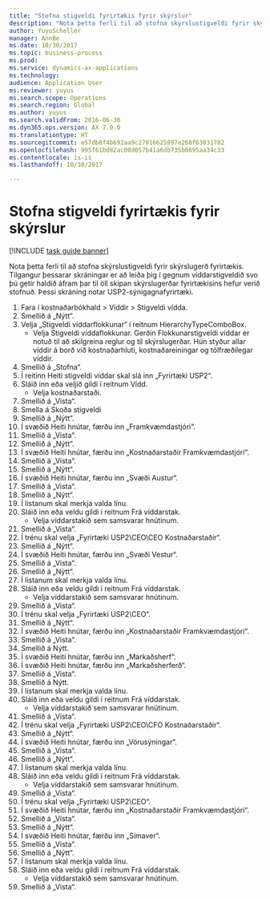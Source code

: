```yaml
--- 
title: "Stofna stigveldi fyrirtækis fyrir skýrslur"
description: "Nota þetta ferli til að stofna skýrslustigveldi fyrir skýrslugerð fyrirtækis."
author: YuyuScheller
manager: AnnBe
ms.date: 10/30/2017
ms.topic: business-process
ms.prod: 
ms.service: dynamics-ax-applications
ms.technology: 
audience: Application User
ms.reviewer: yuyus
ms.search.scope: Operations
ms.search.region: Global
ms.author: yuyus
ms.search.validFrom: 2016-06-30
ms.dyn365.ops.version: AX 7.0.0
ms.translationtype: HT
ms.sourcegitcommit: e57db8f4b692aa9c27916625897e268f63031782
ms.openlocfilehash: 995f61bd82ac08d057b41a6db735b6695aa34c33
ms.contentlocale: is-is
ms.lasthandoff: 10/30/2017

---
```

# <a name="create-an-organization-report-hierarchy"></a>Stofna stigveldi fyrirtækis fyrir skýrslur

[!INCLUDE [task guide banner](../../includes/task-guide-banner.md)]

Nota þetta ferli til að stofna skýrslustigveldi fyrir skýrslugerð fyrirtækis. Tilgangur þessarar skráningar er að leiða þig í gegnum víddarstigveldið svo þú getir haldið áfram þar til öll skipan skýrslugerðar fyrirtækisins hefur verið stofnuð. Þessi skráning notar USP2-sýnigagnafyrirtæki.

1. Fara í kostnaðarbókhald > Víddir > Stigveldi vídda.
2. Smellið á „Nýtt“.
3. Velja „Stigveldi víddarflokkunar“ í reitnum HierarchyTypeComboBox.
    * Velja Stigveldi víddaflokkunar. Gerðin Flokkunarstigveldi víddar er notuð til að skilgreina reglur og til skýrslugerðar. Hún styður allar víddir á borð við kostnaðarhluti, kostnaðareiningar og tölfræðilegar víddir.  
4. Smellið á „Stofna“.
5. Í reitinn Heiti stigveldi víddar skal slá inn „Fyrirtæki USP2“.
6. Sláið inn eða veljið gildi í reitnum Vídd.
    * Velja kostnaðarstaði.  
7. Smellið á „Vista“.
8. Smella á Skoða stigveldi
9. Smellið á „Nýtt“.
10. Í svæðið Heiti hnútar, færðu inn „Framkvæmdastjóri“.
11. Smellið á „Vista“.
12. Smellið á „Nýtt“.
13. Í svæðið Heiti hnútar, færðu inn „Kostnaðarstaðir Framkvæmdastjóri“.
14. Smellið á „Vista“.
15. Smellið á „Nýtt“.
16. Í svæðið Heiti hnútar, færðu inn „Svæði Austur“.
17. Smellið á „Vista“.
18. Smellið á „Nýtt“.
19. Í listanum skal merkja valda línu.
20. Sláið inn eða veldu gildi í reitnum Frá víddarstak.
    * Velja víddarstakið sem samsvarar hnútinum.  
21. Smellið á „Vista“.
22. Í trénu skal velja „Fyrirtæki USP2\CEO\CEO Kostnaðarstaðir“.
23. Smellið á „Nýtt“.
24. Í svæðið Heiti hnútar, færðu inn „Svæði Vestur“.
25. Smellið á „Vista“.
26. Smellið á „Nýtt“.
27. Í listanum skal merkja valda línu.
28. Sláið inn eða veldu gildi í reitnum Frá víddarstak.
    * Velja víddarstakið sem samsvarar hnútinum.  
29. Smellið á „Vista“.
30. Í trénu skal velja „Fyrirtæki USP2\CEO“.
31. Smellið á „Nýtt“.
32. Í svæðið Heiti hnútar, færðu inn „Kostnaðarstaðir Framkvæmdastjóri“.
33. Smellið á „Vista“.
34. Smellið á Nýtt.
35. Í svæðið Heiti hnútar, færðu inn „Markaðsherf“.
36. Í svæðið Heiti hnútar, færðu inn „Markaðsherferð“.
37. Smellið á „Vista“.
38. Smellið á Nýtt.
39. Í listanum skal merkja valda línu.
40. Sláið inn eða veldu gildi í reitnum Frá víddarstak.
    * Velja víddarstakið sem samsvarar hnútinum.  
41. Smellið á „Vista“.
42. Í trénu skal velja „Fyrirtæki USP2\CEO\CFO Kostnaðarstaðir“.
43. Smellið á „Nýtt“.
44. Í svæðið Heiti hnútar, færðu inn „Vörusýningar“.
45. Smellið á „Vista“.
46. Smellið á „Nýtt“.
47. Í listanum skal merkja valda línu.
48. Sláið inn eða veldu gildi í reitnum Frá víddarstak.
    * Velja víddarstakið sem samsvarar hnútinum.  
49. Smellið á „Vista“.
50. Í trénu skal velja „Fyrirtæki USP2\CEO“.
51. Í svæðið Heiti hnútar, færðu inn „Kostnaðarstaðir Framkvæmdastjóri“.
52. Smellið á „Vista“.
53. Smellið á „Nýtt“.
54. Í svæðið Heiti hnútar, færðu inn „Símaver“.
55. Smellið á „Vista“.
56. Smellið á „Nýtt“.
57. Í listanum skal merkja valda línu.
58. Sláið inn eða veldu gildi í reitnum Frá víddarstak.
    * Velja víddarstakið sem samsvarar hnútinum.  
59. Smellið á „Vista“.


